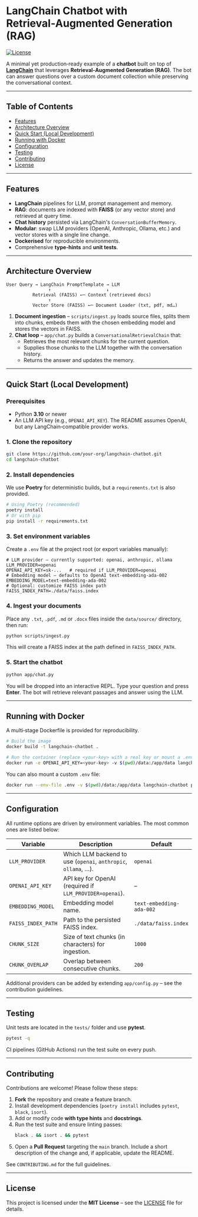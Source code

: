 # LangChain Chatbot with Retrieval‑Augmented Generation (RAG)

[![License](https://img.shields.io/badge/license-MIT-blue.svg)](LICENSE)

A minimal yet production‑ready example of a **chatbot** built on top of **[LangChain](https://github.com/hwchase17/langchain)** that leverages **Retrieval‑Augmented Generation (RAG)**.  The bot can answer questions over a custom document collection while preserving the conversational context.

---

## Table of Contents

- [Features](#features)
- [Architecture Overview](#architecture-overview)
- [Quick Start (Local Development)](#quick-start-local-development)
- [Running with Docker](#running-with-docker)
- [Configuration](#configuration)
- [Testing](#testing)
- [Contributing](#contributing)
- [License](#license)

---

## Features

- **LangChain** pipelines for LLM, prompt management and memory.
- **RAG**: documents are indexed with **FAISS** (or any vector store) and retrieved at query time.
- **Chat history** persisted via LangChain's `ConversationBufferMemory`.
- **Modular**: swap LLM providers (OpenAI, Anthropic, Ollama, etc.) and vector stores with a single line change.
- **Dockerised** for reproducible environments.
- Comprehensive **type‑hints** and **unit tests**.

---

## Architecture Overview

```
User Query → LangChain PromptTemplate → LLM
                ↑                     ↓
          Retrieval (FAISS) ←─ Context (retrieved docs)
                ↑
          Vector Store (FAISS) ←─ Document Loader (txt, pdf, md…)
```

1. **Document ingestion** – `scripts/ingest.py` loads source files, splits them into chunks, embeds them with the chosen embedding model and stores the vectors in FAISS.
2. **Chat loop** – `app/chat.py` builds a `ConversationalRetrievalChain` that:
   - Retrieves the most relevant chunks for the current question.
   - Supplies those chunks to the LLM together with the conversation history.
   - Returns the answer and updates the memory.

---

## Quick Start (Local Development)

### Prerequisites

- Python **3.10** or newer
- An LLM API key (e.g., `OPENAI_API_KEY`).  The README assumes OpenAI, but any LangChain‑compatible provider works.

### 1. Clone the repository

```bash
git clone https://github.com/your‑org/langchain-chatbot.git
cd langchain-chatbot
```

### 2. Install dependencies

We use **Poetry** for deterministic builds, but a `requirements.txt` is also provided.

```bash
# Using Poetry (recommended)
poetry install
# Or with pip
pip install -r requirements.txt
```

### 3. Set environment variables

Create a `.env` file at the project root (or export variables manually):

```dotenv
# LLM provider – currently supported: openai, anthropic, ollama
LLM_PROVIDER=openai
OPENAI_API_KEY=sk-...   # required if LLM_PROVIDER=openai
# Embedding model – defaults to OpenAI text‑embedding‑ada-002
EMBEDDING_MODEL=text-embedding-ada-002
# Optional: customize FAISS index path
FAISS_INDEX_PATH=./data/faiss.index
```

### 4. Ingest your documents

Place any `.txt`, `.pdf`, `.md` or `.docx` files inside the `data/source/` directory, then run:

```bash
python scripts/ingest.py
```

This will create a FAISS index at the path defined in `FAISS_INDEX_PATH`.

### 5. Start the chatbot

```bash
python app/chat.py
```

You will be dropped into an interactive REPL.  Type your question and press **Enter**.  The bot will retrieve relevant passages and answer using the LLM.

---

## Running with Docker

A multi‑stage Dockerfile is provided for reproducibility.

```bash
# Build the image
docker build -t langchain-chatbot .

# Run the container (replace <your‑key> with a real key or mount a .env file)
docker run -e OPENAI_API_KEY=<your-key> -v $(pwd)/data:/app/data langchain-chatbot python app/chat.py
```

You can also mount a custom `.env` file:

```bash
docker run --env-file .env -v $(pwd)/data:/app/data langchain-chatbot python app/chat.py
```

---

## Configuration

All runtime options are driven by environment variables.  The most common ones are listed below:

| Variable | Description | Default |
|----------|-------------|---------|
| `LLM_PROVIDER` | Which LLM backend to use (`openai`, `anthropic`, `ollama`, …). | `openai` |
| `OPENAI_API_KEY` | API key for OpenAI (required if `LLM_PROVIDER=openai`). | – |
| `EMBEDDING_MODEL` | Embedding model name. | `text-embedding-ada-002` |
| `FAISS_INDEX_PATH` | Path to the persisted FAISS index. | `./data/faiss.index` |
| `CHUNK_SIZE` | Size of text chunks (in characters) for ingestion. | `1000` |
| `CHUNK_OVERLAP` | Overlap between consecutive chunks. | `200` |

Additional providers can be added by extending `app/config.py` – see the contribution guidelines.

---

## Testing

Unit tests are located in the `tests/` folder and use **pytest**.

```bash
pytest -q
```

CI pipelines (GitHub Actions) run the test suite on every push.

---

## Contributing

Contributions are welcome!  Please follow these steps:

1. **Fork** the repository and create a feature branch.
2. Install development dependencies (`poetry install` includes `pytest`, `black`, `isort`).
3. Add or modify code **with type hints** and **docstrings**.
4. Run the test suite and ensure linting passes:
   ```bash
   black . && isort . && pytest
   ```
5. Open a **Pull Request** targeting the `main` branch.  Include a short description of the change and, if applicable, update the README.

See `CONTRIBUTING.md` for the full guidelines.

---

## License

This project is licensed under the **MIT License** – see the [LICENSE](LICENSE) file for details.
